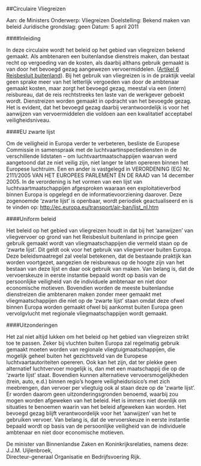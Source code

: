 <meta http-equiv='Content-Type' content='text/html; charset=utf-8' />

##Circulaire Vliegreizen

Aan: de Ministers Onderwerp: Vliegreizen Doelstelling: Bekend maken van beleid Juridische grondslag: geen Datum: 5 april 2011     

####Inleiding

In deze circulaire wordt het beleid op het gebied van vliegreizen bekend gemaakt. Als ambtenaren een buitenlandse dienstreis maken, dan bestaat recht op vergoeding van de kosten, als daarbij althans gebruik gemaakt is van door het bevoegd gezag aangewezen vervoermiddelen. ([Artikel 6 Reisbesluit buitenland](../../../../AMvB/reisbesluit/buitenland/BWBR0006842/README.md)). Bij het gebruik van vliegreizen is in de praktijk veelal geen sprake meer van het letterlijk vergoeden van door de ambtenaar gemaakt kosten, maar zorgt het bevoegd gezag, meestal via een (intern) reisbureau, dat de reis rechtstreeks ten laste van de werkgever geboekt wordt. Dienstreizen worden gemaakt in opdracht van het bevoegde gezag. Het is evident, dat het bevoegd gezag daarbij verantwoordelijk is voor het aanwijzen van vervoermiddelen die voldoen aan een kwalitatief acceptabel veiligheidsniveau.    

####EU zwarte lijst

Om de veiligheid in Europa verder te verbeteren, besliste de Europese Commissie in samenspraak met de luchtvaartinspectiediensten in de verschillende lidstaten – om luchtvaartmaatschappijen waarvan werd aangetoond dat ze niet veilig zijn, niet langer te laten opereren binnen het Europese luchtruim. Een en ander is vastgelegd in VERORDENING (EG) Nr. 2111/2005 VAN HET EUROPEES PARLEMENT EN DE RAAD van 14 december 2005. In de verordening is het vormen van een lijst van luchtvaartmaatschappijen afgesproken waaraan een exploitatieverbod binnen Europa is opgelegd en de informatievoorziening daarover. Deze zogenoemde ‘zwarte lijst’ is openbaar, wordt periodiek geactualiseerd en is te vinden op: http://ec.europa.eu/transport/air-ban/list_nl.htm    

####Uniform beleid

Het beleid op het gebied van vliegreizen houdt in dat bij het ‘aanwijzen’ van vliegvervoer op grond van het Reisbesluit buitenland in principe geen gebruik gemaakt wordt van vliegmaatschappijen die vermeld staan op de ‘zwarte lijst’. Dit geldt ook voor het gebruik van vliegvervoer buiten Europa. Deze beleidsmaatregel zal veelal betekenen, dat de bestaande praktijk kan worden voortgezet, aangezien de reisbureaus op de hoogte zijn van het bestaan van deze lijst en daar ook gebruik van maken. Van belang is, dat de vervoerskeuze in eerste instantie bepaald wordt op basis van de persoonlijke veiligheid van de individuele ambtenaar en niet door economische motieven. Bovendien worden de meeste buitenlandse dienstreizen die ambtenaren maken zonder meer gemaakt met vliegmaatschappijen die niet op de ‘zwarte lijst’ staan omdat deze ofwel binnen Europa worden gemaakt ofwel bij aankomst buiten Europa geen vervolgvlucht met regionale vliegmaatschappijen wordt gemaakt.    

####Uitzonderingen

Het zal niet altijd lukken om het beleid op het gebied van vliegreizen strikt toe te passen. Zeker bij vluchten buiten Europa zal regelmatig gebruik gemaakt moeten worden van regionale vliegtuigmaatschappijen, die mogelijk geheel buiten het gezichtsveld van de Europese luchtvaartautoriteiten opereren. Ook kan het zijn, dat ter plekke geen alternatief luchtvervoer mogelijk is, dan met een maatschappij die op de ‘zwarte lijst’ staat. Bovendien kunnen alternatieve vervoersmogelijkheden (trein, auto, e.d.) binnen regio’s hogere veiligheidsrisico’s met zich meebrengen, dan vervoer per vliegtuig ook al staan deze op de ‘zwarte lijst’. Er worden daarom geen uitzonderingsgronden benoemd, waarbij zou mogen worden afgeweken van het beleid. Het is immers niet doenlijk om situaties te benoemen waarin van het beleid afgeweken kan worden. Het bevoegd gezag blijft verantwoordelijk voor het ‘aanwijzen’ van het te gebruiken vervoer. Van belang is, dat de vervoerskeuze in eerste instantie bepaald wordt op basis van de persoonlijke veiligheid van de individuele ambtenaar en niet door economische motieven.     

De 
minister van Binnenlandse Zaken en Koninkrijksrelaties, namens deze: 
J.J.M. Uijlenbroek,  
Directeur-generaal Organisatie en Bedrijfsvoering Rijk.    

